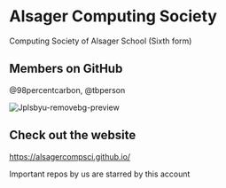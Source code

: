 # Alsager Computing Society
Computing Society of Alsager School (Sixth form)

## Members on GitHub
@98percentcarbon, @tbperson


![Jplsbyu-removebg-preview](https://github.com/user-attachments/assets/470e1cca-f564-454e-93ea-f63d03f7a4ae)
## Check out the website
https://alsagercompsci.github.io/


Important repos by us are starred by this account 

